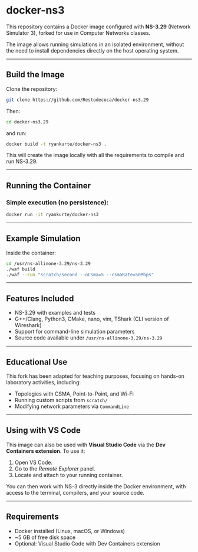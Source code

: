 

# docker-ns3

This repository contains a Docker image configured with **NS-3.29** (Network Simulator 3), forked for use in Computer Networks classes.

The image allows running simulations in an isolated environment, without the need to install dependencies directly on the host operating system.

---

## Build the Image

Clone the repository:

```bash
git clone https://github.com/Restodecoca/docker-ns3.29
```

Then:

```bash
cd docker-ns3.29
```

and run:

```bash
docker build -t ryankurte/docker-ns3 .
```

This will create the image locally with all the requirements to compile and run NS-3.29.

---

## Running the Container

### Simple execution (no persistence):

```bash
docker run -it ryankurte/docker-ns3
```

---

## Example Simulation

Inside the container:

```bash
cd /usr/ns-allinone-3.29/ns-3.29
./waf build
./waf --run "scratch/second --nCsma=5 --csmaRate=50Mbps"
```

---

## Features Included

* NS-3.29 with examples and tests
* G++/Clang, Python3, CMake, nano, vim, TShark (CLI version of Wireshark)
* Support for command-line simulation parameters
* Source code available under `/usr/ns-allinone-3.29/ns-3.29`

---

## Educational Use

This fork has been adapted for teaching purposes, focusing on hands-on laboratory activities, including:

* Topologies with CSMA, Point-to-Point, and Wi-Fi
* Running custom scripts from `scratch/`
* Modifying network parameters via `CommandLine`

---

## Using with VS Code

This image can also be used with **Visual Studio Code** via the **Dev Containers extension**.
To use it:

1. Open VS Code.
2. Go to the *Remote Explorer* panel.
3. Locate and attach to your running container.

You can then work with NS-3 directly inside the Docker environment, with access to the terminal, compilers, and your source code.

---

## Requirements

* Docker installed (Linux, macOS, or Windows)
* ~5 GB of free disk space
* Optional: Visual Studio Code with Dev Containers extension
